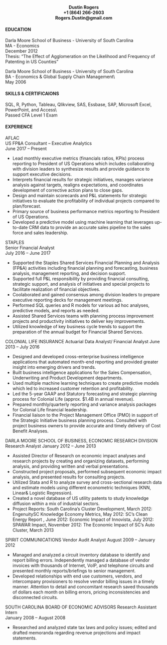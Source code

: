 <p align="center">
 <b>Dustin Rogers</b><br>
 <b>+1 (864) 266-2603</b><br>
 <b>Rogers.Dustin@gmail.com</b><br> 
</p>
 
#### EDUCATION
Darla Moore School of Business - University of South Carolina\
MA - Economics\
December 2012\
Thesis: “The Effect of Agglomeration on the Likelihood and Frequency of Patenting in US Counties”

Darla Moore School of Business - University of South Carolina\
BA - Economics & Global Supply Chain Management\                 
May 2006	

#### SKILLS & CERTIFICAIONS   
SQL, R, Python, Tableau, Qlikview, SAS, Essbase, SAP, Microsoft Excel, PowerPoint, and Access\  
Passed CFA Level 1 Exam

#### EXPERIENCE
AFLAC		                                                       
US FP&A Consultant – Executive Analytics 	                         
June 2017 – Present
+	Lead monthly executive metrics (financials ratios, KPIs) process reporting to President of US Operations which includes collaborating with division leaders to synthesize results and provide guidance to support executive decisions.
+	Interprets financial results for strategic initiatives, manages variance analysis against targets, realigns expectations, and coordinates development of corrective action plans to close gaps.
+	Design and maintain scorecards and P&L statements for strategic initiatives to evaluate the profitability of individual projects compared to plan/forecast.
+	Primary source of business performance metrics reporting to President of US Operations.
+	Developed a predictive model using machine learning that leverages up-to-date CRM data to provide an accurate sales pipeline to the sales force and sales leadership.

STAPLES		                                                          
Senior Financial Analyst                                            
July 2016 – June 2017
+	Supported the Staples Shared Services Financial Planning and Analysis (FP&A) activities including financial planning and forecasting, business analysis, management reporting, and decision support.
+	Supported full P&L responsibility by providing financial consulting, strategic support, and analysis of initiatives and special projects to facilitate realization of financial objectives.
+	Coolaborated and gained consensus among division leaders to prepare executive reporting decks for management meetings.
+	Performed SQL queries and R models for various ad hoc analyses, predictive models, and reports as needed.
+	Assisted Shared Services teams with planning process improvement projects and productivity initiatives to deliver key improvements.
+	Utilized knowledge of key business cycle trends to support the preparation of the annual budget for Financial Shared Services.

COLONIAL LIFE INSURANCE
Actuarial Data Analyst/ Financial Analyst
June 2013 – July 2016	
+	Designed and developed cross-enterprise business intelligence applications that automated month-end reporting and provided greater insight into emerging drivers and trends. 
+	Built business intelligence applications for the Sales Compensation, Underwriting and Product Development departments.
+	Used multiple machine learning techniques to create predictive models which led to increased customer retention and profitability.  
+	Led the 5-year GAAP and Statutory forecasting and strategic planning process for Colonial Life (approx. $1.4B in annual revenue).
+	Prepared monthly/quarterly reporting and variance analysis packages for Colonial Life financial leadership.
+	Financial liaison to the Project Management Office (PMO) in support of the Strategic Initiative business planning process. Consulted with project business owners to provide accurate and timely delivery of Cost Benefit Analyses.

DARLA MOORE SCHOOL OF BUSINESS, ECONOMIC RESEARCH DIVISION
Research Analyst
January 2012 – June 2013
+	Assisted Director of Research on economic impact analyses and research projects by creating and organizing datasets, performing analysis, and providing written and verbal presentations.
+	Constructed project proposals, performed subsequent economic impact analysis, and presented results for consulting projects.
+	Utilized Stata and R to analyze survey and cross-sectional research data and estimate models using different econometric techniques (KNN, Linear& Logistic Regression).
+	Created a novel database of US utility patents to study knowledge diffusion within a mix of industrial sectors. 
+	Project Reports: South Carolina’s Cluster Development, March 2012: EngenuitySC Knowledge Economy Metrics, May 2012: SC’s Clean Energy Report , June 2012: Economic Impact of Innovista, July 2012:  SPAWAR Impact, November 2012: The Economic Impact of SC’s Auto Cluster, March 2013

SPIRIT COMMUNICATIONS
Vendor Audit Analyst
August 2009 – January 2012
+	Managed and analyzed a circuit inventory database to identify and report billing errors. Independently managed a database of vendor invoices with thousands of Internet, VoIP, and telephone circuits and presented monthly reports/briefings to senior management. 
+	Developed relationships with end use customers, vendors, and intercompany provisioners to resolve vendor billing issues in a timely manner. Attention to detail and concomitant research saved thousands of dollars each month on billing errors, pricing inconsistencies and disconnected circuits.

SOUTH CAROLINA BOARD OF ECONOMIC ADVISORS
Research Assistant Intern		                                             
January 2008 – August 2008
+ Researched and analyzed state tax laws and policy issues; edited and drafted memoranda regarding revenue projections and impact statements.

